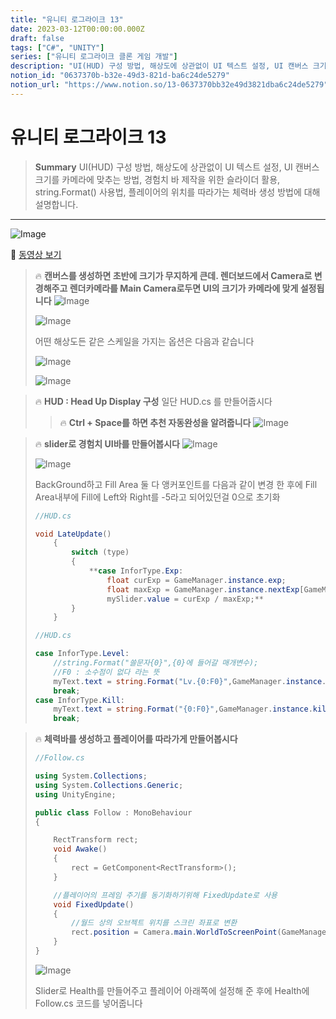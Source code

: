 ```yaml
---
title: "유니티 로그라이크 13"
date: 2023-03-12T00:00:00.000Z
draft: false
tags: ["C#", "UNITY"]
series: ["유니티 로그라이크 클론 게임 개발"]
description: "UI(HUD) 구성 방법, 해상도에 상관없이 UI 텍스트 설정, UI 캔버스 크기를 카메라에 맞추는 방법, 경험치 바 제작을 위한 슬라이더 활용, string.Format() 사용법, 플레이어의 위치를 따라가는 체력바 생성 방법에 대해 설명합니다."
notion_id: "0637370b-b32e-49d3-821d-ba6c24de5279"
notion_url: "https://www.notion.so/13-0637370bb32e49d3821dba6c24de5279"
---
```


# 유니티 로그라이크 13

> **Summary**
> UI(HUD) 구성 방법, 해상도에 상관없이 UI 텍스트 설정, UI 캔버스 크기를 카메라에 맞추는 방법, 경험치 바 제작을 위한 슬라이더 활용, string.Format() 사용법, 플레이어의 위치를 따라가는 체력바 생성 방법에 대해 설명합니다.

---

![Image](https://prod-files-secure.s3.us-west-2.amazonaws.com/09ccd4d5-876c-4bba-bbdf-cc77a0a11257/14e57743-12e7-49d9-8e69-4ce0a583b327/Untitled.png?X-Amz-Algorithm=AWS4-HMAC-SHA256&X-Amz-Content-Sha256=UNSIGNED-PAYLOAD&X-Amz-Credential=ASIAZI2LB466TB3W7VL4%2F20250724%2Fus-west-2%2Fs3%2Faws4_request&X-Amz-Date=20250724T102203Z&X-Amz-Expires=3600&X-Amz-Security-Token=IQoJb3JpZ2luX2VjEAIaCXVzLXdlc3QtMiJGMEQCICaLzbd9ODoVQRwbyfcAJDvwPONwSA0mbzOVz1CdS2uEAiBRXoiFx8A4WhnwzL0dlnhoylG17TBqM3FPk0mJvsOwjyr%2FAwgqEAAaDDYzNzQyMzE4MzgwNSIM5iR2YctVXcy5DT41KtwDw2gmGOY3B1YZe6uuAKpXy8dJwQdHWsXi6CzvHPn0yrQ8GbPYSIIeJHOb7TEYCmY32LgG3pL7cVane0usW%2BJ1SJBUCGUDNj%2F5iRtSfz1ceKlUrHTqF29E54nLM0AbPF8ftDO2DRq0Ir7dR8LBtwqcdchMa%2Bhf6V0%2Bvc8vynxPpKfuaxM4qFUxTOUDPlu4PbwFCrz6o%2BDfviHHEetm3CIluLJGHZPvbU8sYniMXciE61Th%2FbAqNyu4BMYTs22B2I6uBAWvok2dQjaGtRh5JW%2BgXsQcAW3tyBOiohRZgiiahDQPcAKe69IcZoW2UHta4kTls%2Bp7kVkPsqGUCBShGxAp%2F4XedACS59dOS7zQG8mS1o0G91OEFIQqMrw0syOsx5qKVssLk%2F5eaURrAwd5mYIPauZVYP9cQWJrYc7Ln1nRvDubaJanVKQuFRMHNSR9SKKHpH0GZhHhpOVUIa5jaxR7n2tXW9TxOToTStvnuFq5Wt2I7sZeunU2T3ktBEHfTXaP5GT%2B4ZHl4Ogzh9ZHaf11thCIZele0UM74gNIuGnujNC2sTnun8e%2F6mC7apxKd5AvsQ%2FEsF6%2FJG3RrUPonFUixFxxcbLkc6Yp79iCnYOqvdzGyD96w0EXeZGoX7Awm%2FWHxAY6pgFcVzfjzx6e2yUn5BMTmttUrt60elPp7taXycnTicGfh5uerqWNdDCjXCft6io%2F%2FN8nRmmLSIFWhPEXdMpfszWBA7vsOzp3h75iaCfEwAiRBk0d%2BW4LCmEWG2L0U%2FMtr3%2FpaaodqwqOIOHh7XWwEFBklO2oAcOANZiin9XTXuVORxMrDCC0IpjBql8vVGLJe1f75CJRAFrraJT1WoicyTEhtOBfk8Ip&X-Amz-Signature=5b23291a0a49670a6f9b97544bcb8d15474ffd98f35c84f12a5d4433002d353e&X-Amz-SignedHeaders=host&x-amz-checksum-mode=ENABLED&x-id=GetObject)

🎥 [동영상 보기](https://www.youtube.com/watch?v=ip0xffLSWlk&list=PLO-mt5Iu5TeZF8xMHqtT_DhAPKmjF6i3x&index=13)

> 🔥 **캔버스를 생성하면 초반에 크기가 무지하게 큰데. 렌더보드에서 Camera로 변경해주고 렌더카메라를 Main Camera로두면 UI의 크기가 카메라에 맞게 설정됩니다**
> ![Image](https://prod-files-secure.s3.us-west-2.amazonaws.com/09ccd4d5-876c-4bba-bbdf-cc77a0a11257/b775ab76-1f2c-4aa1-b247-eba6135409d6/Untitled.png?X-Amz-Algorithm=AWS4-HMAC-SHA256&X-Amz-Content-Sha256=UNSIGNED-PAYLOAD&X-Amz-Credential=ASIAZI2LB466ZM425Q43%2F20250724%2Fus-west-2%2Fs3%2Faws4_request&X-Amz-Date=20250724T102203Z&X-Amz-Expires=3600&X-Amz-Security-Token=IQoJb3JpZ2luX2VjEAIaCXVzLXdlc3QtMiJHMEUCIQCOOZY%2F4j4qsVx1gKeBjS0AS9hcgGIayia%2Blb4doHyV0gIge3f7EHIJ7du56fqZOn9E6403hfAEXi6lXlvpwpYNIXUq%2FwMIKhAAGgw2Mzc0MjMxODM4MDUiDCda7vV6a77PQYJNIyrcA%2B72zgXRsQo8ssaJHc%2BppIOQCMZd2Qs%2BVQn7vmFKhGvVLJ8l1P1tqJiouRRtvNC5htXfXgspu%2FZwdP1ya5RMo0haa%2FjhGj4VMwNwxgw4Dnbu8TgNVOLwvfuTG7ga85gJwIfBAP7rPYlh%2Fvu7J8HFHCuBd5lS2ijJmKYV6fBfIQpOOOAWu20yamyLUQqPSng0jT7H2C0DY3%2FX6kFdathfZTCXdu%2FS5tWxRbLsJyZniCGPvYGwMV18Ocsi5op%2FuNj8CCvYfg9oHVwh6keby7jKBBUpUJloJ0MvbQNrE2gH14OEWvr6earEICX55xOeKFjwK7naU7Ttk5kBCLHYm4Ah8pWLjQhoNHkXw6oiX4YIRH76Xv%2Bcgz7HGjV7GDphhULBp4%2FUnuPBJ7x7VY6Vd9V86Z8lvjhjcQQh3x2iGj7Z5JIYT0dg6L3TkLzSqceOzyw5Ov5P8gQmgkXb6sR91FncwPmHGUS%2FRUzwzjJQxWPou3fzYximPwxCWDDpbAxxA9Dx2rI7lFnCzlxzRV9tBnDA8kkfR%2BPi7OB0IbAacgfI30DrZzV6aoi%2BMYzMH0ewuT1SviWjW3rZo%2FHN7T1hrjm%2BEnVLAipDVX2ZS%2Fv10nqSlhun0qEEdHMSFHOtTmsaMML1h8QGOqUBT70RJMu0LVKKLSs4j1z%2FMtvpaphRKdisIyF1bdqVOdbhesG%2BXkxyGWksx5m%2FirzKivM4xgI%2Bx%2FUC3ADroE5cRmndoZUrhzmNFrusupVB9rdlQIY1pWKp8bQzfUiI%2FFUfzfgixFQwPJ9sKLWatIssLSWZEZKsg9BAKl%2BwwXpvDgdvTKlmEAfWlhTBR1ziYLczwxDOLDSY1W11qBGimYlkdDz3ALW2&X-Amz-Signature=2f38b1d24e7ea98638f6e6355bc2a4ba5c47542946db505953d3b3fb8160c373&X-Amz-SignedHeaders=host&x-amz-checksum-mode=ENABLED&x-id=GetObject)
>
> ![Image](https://prod-files-secure.s3.us-west-2.amazonaws.com/09ccd4d5-876c-4bba-bbdf-cc77a0a11257/2d3b4c1e-ee78-4c61-88e1-0b443978de64/Untitled.png?X-Amz-Algorithm=AWS4-HMAC-SHA256&X-Amz-Content-Sha256=UNSIGNED-PAYLOAD&X-Amz-Credential=ASIAZI2LB466ZM425Q43%2F20250724%2Fus-west-2%2Fs3%2Faws4_request&X-Amz-Date=20250724T102203Z&X-Amz-Expires=3600&X-Amz-Security-Token=IQoJb3JpZ2luX2VjEAIaCXVzLXdlc3QtMiJHMEUCIQCOOZY%2F4j4qsVx1gKeBjS0AS9hcgGIayia%2Blb4doHyV0gIge3f7EHIJ7du56fqZOn9E6403hfAEXi6lXlvpwpYNIXUq%2FwMIKhAAGgw2Mzc0MjMxODM4MDUiDCda7vV6a77PQYJNIyrcA%2B72zgXRsQo8ssaJHc%2BppIOQCMZd2Qs%2BVQn7vmFKhGvVLJ8l1P1tqJiouRRtvNC5htXfXgspu%2FZwdP1ya5RMo0haa%2FjhGj4VMwNwxgw4Dnbu8TgNVOLwvfuTG7ga85gJwIfBAP7rPYlh%2Fvu7J8HFHCuBd5lS2ijJmKYV6fBfIQpOOOAWu20yamyLUQqPSng0jT7H2C0DY3%2FX6kFdathfZTCXdu%2FS5tWxRbLsJyZniCGPvYGwMV18Ocsi5op%2FuNj8CCvYfg9oHVwh6keby7jKBBUpUJloJ0MvbQNrE2gH14OEWvr6earEICX55xOeKFjwK7naU7Ttk5kBCLHYm4Ah8pWLjQhoNHkXw6oiX4YIRH76Xv%2Bcgz7HGjV7GDphhULBp4%2FUnuPBJ7x7VY6Vd9V86Z8lvjhjcQQh3x2iGj7Z5JIYT0dg6L3TkLzSqceOzyw5Ov5P8gQmgkXb6sR91FncwPmHGUS%2FRUzwzjJQxWPou3fzYximPwxCWDDpbAxxA9Dx2rI7lFnCzlxzRV9tBnDA8kkfR%2BPi7OB0IbAacgfI30DrZzV6aoi%2BMYzMH0ewuT1SviWjW3rZo%2FHN7T1hrjm%2BEnVLAipDVX2ZS%2Fv10nqSlhun0qEEdHMSFHOtTmsaMML1h8QGOqUBT70RJMu0LVKKLSs4j1z%2FMtvpaphRKdisIyF1bdqVOdbhesG%2BXkxyGWksx5m%2FirzKivM4xgI%2Bx%2FUC3ADroE5cRmndoZUrhzmNFrusupVB9rdlQIY1pWKp8bQzfUiI%2FFUfzfgixFQwPJ9sKLWatIssLSWZEZKsg9BAKl%2BwwXpvDgdvTKlmEAfWlhTBR1ziYLczwxDOLDSY1W11qBGimYlkdDz3ALW2&X-Amz-Signature=9e6a8d316fca3090f966aaa8439a574b6eb35ebd59b92d3cab0b3451ef52fb4b&X-Amz-SignedHeaders=host&x-amz-checksum-mode=ENABLED&x-id=GetObject)
>
>
> 어떤 해상도든 같은 스케일을 가지는 옵션은 다음과 같습니다
>
> ![Image](https://prod-files-secure.s3.us-west-2.amazonaws.com/09ccd4d5-876c-4bba-bbdf-cc77a0a11257/f881a101-027b-4792-9e5b-9a124a3247e9/Untitled.png?X-Amz-Algorithm=AWS4-HMAC-SHA256&X-Amz-Content-Sha256=UNSIGNED-PAYLOAD&X-Amz-Credential=ASIAZI2LB466ZM425Q43%2F20250724%2Fus-west-2%2Fs3%2Faws4_request&X-Amz-Date=20250724T102203Z&X-Amz-Expires=3600&X-Amz-Security-Token=IQoJb3JpZ2luX2VjEAIaCXVzLXdlc3QtMiJHMEUCIQCOOZY%2F4j4qsVx1gKeBjS0AS9hcgGIayia%2Blb4doHyV0gIge3f7EHIJ7du56fqZOn9E6403hfAEXi6lXlvpwpYNIXUq%2FwMIKhAAGgw2Mzc0MjMxODM4MDUiDCda7vV6a77PQYJNIyrcA%2B72zgXRsQo8ssaJHc%2BppIOQCMZd2Qs%2BVQn7vmFKhGvVLJ8l1P1tqJiouRRtvNC5htXfXgspu%2FZwdP1ya5RMo0haa%2FjhGj4VMwNwxgw4Dnbu8TgNVOLwvfuTG7ga85gJwIfBAP7rPYlh%2Fvu7J8HFHCuBd5lS2ijJmKYV6fBfIQpOOOAWu20yamyLUQqPSng0jT7H2C0DY3%2FX6kFdathfZTCXdu%2FS5tWxRbLsJyZniCGPvYGwMV18Ocsi5op%2FuNj8CCvYfg9oHVwh6keby7jKBBUpUJloJ0MvbQNrE2gH14OEWvr6earEICX55xOeKFjwK7naU7Ttk5kBCLHYm4Ah8pWLjQhoNHkXw6oiX4YIRH76Xv%2Bcgz7HGjV7GDphhULBp4%2FUnuPBJ7x7VY6Vd9V86Z8lvjhjcQQh3x2iGj7Z5JIYT0dg6L3TkLzSqceOzyw5Ov5P8gQmgkXb6sR91FncwPmHGUS%2FRUzwzjJQxWPou3fzYximPwxCWDDpbAxxA9Dx2rI7lFnCzlxzRV9tBnDA8kkfR%2BPi7OB0IbAacgfI30DrZzV6aoi%2BMYzMH0ewuT1SviWjW3rZo%2FHN7T1hrjm%2BEnVLAipDVX2ZS%2Fv10nqSlhun0qEEdHMSFHOtTmsaMML1h8QGOqUBT70RJMu0LVKKLSs4j1z%2FMtvpaphRKdisIyF1bdqVOdbhesG%2BXkxyGWksx5m%2FirzKivM4xgI%2Bx%2FUC3ADroE5cRmndoZUrhzmNFrusupVB9rdlQIY1pWKp8bQzfUiI%2FFUfzfgixFQwPJ9sKLWatIssLSWZEZKsg9BAKl%2BwwXpvDgdvTKlmEAfWlhTBR1ziYLczwxDOLDSY1W11qBGimYlkdDz3ALW2&X-Amz-Signature=22397eaa67f1d582bde1ca08c61e6d814ed9f5e6ce13672e24a4aa0cc8f10e69&X-Amz-SignedHeaders=host&x-amz-checksum-mode=ENABLED&x-id=GetObject)
>
> ![Image](https://prod-files-secure.s3.us-west-2.amazonaws.com/09ccd4d5-876c-4bba-bbdf-cc77a0a11257/5075fb59-597b-47a6-ba13-5f990ac5842b/Untitled.png?X-Amz-Algorithm=AWS4-HMAC-SHA256&X-Amz-Content-Sha256=UNSIGNED-PAYLOAD&X-Amz-Credential=ASIAZI2LB466ZM425Q43%2F20250724%2Fus-west-2%2Fs3%2Faws4_request&X-Amz-Date=20250724T102203Z&X-Amz-Expires=3600&X-Amz-Security-Token=IQoJb3JpZ2luX2VjEAIaCXVzLXdlc3QtMiJHMEUCIQCOOZY%2F4j4qsVx1gKeBjS0AS9hcgGIayia%2Blb4doHyV0gIge3f7EHIJ7du56fqZOn9E6403hfAEXi6lXlvpwpYNIXUq%2FwMIKhAAGgw2Mzc0MjMxODM4MDUiDCda7vV6a77PQYJNIyrcA%2B72zgXRsQo8ssaJHc%2BppIOQCMZd2Qs%2BVQn7vmFKhGvVLJ8l1P1tqJiouRRtvNC5htXfXgspu%2FZwdP1ya5RMo0haa%2FjhGj4VMwNwxgw4Dnbu8TgNVOLwvfuTG7ga85gJwIfBAP7rPYlh%2Fvu7J8HFHCuBd5lS2ijJmKYV6fBfIQpOOOAWu20yamyLUQqPSng0jT7H2C0DY3%2FX6kFdathfZTCXdu%2FS5tWxRbLsJyZniCGPvYGwMV18Ocsi5op%2FuNj8CCvYfg9oHVwh6keby7jKBBUpUJloJ0MvbQNrE2gH14OEWvr6earEICX55xOeKFjwK7naU7Ttk5kBCLHYm4Ah8pWLjQhoNHkXw6oiX4YIRH76Xv%2Bcgz7HGjV7GDphhULBp4%2FUnuPBJ7x7VY6Vd9V86Z8lvjhjcQQh3x2iGj7Z5JIYT0dg6L3TkLzSqceOzyw5Ov5P8gQmgkXb6sR91FncwPmHGUS%2FRUzwzjJQxWPou3fzYximPwxCWDDpbAxxA9Dx2rI7lFnCzlxzRV9tBnDA8kkfR%2BPi7OB0IbAacgfI30DrZzV6aoi%2BMYzMH0ewuT1SviWjW3rZo%2FHN7T1hrjm%2BEnVLAipDVX2ZS%2Fv10nqSlhun0qEEdHMSFHOtTmsaMML1h8QGOqUBT70RJMu0LVKKLSs4j1z%2FMtvpaphRKdisIyF1bdqVOdbhesG%2BXkxyGWksx5m%2FirzKivM4xgI%2Bx%2FUC3ADroE5cRmndoZUrhzmNFrusupVB9rdlQIY1pWKp8bQzfUiI%2FFUfzfgixFQwPJ9sKLWatIssLSWZEZKsg9BAKl%2BwwXpvDgdvTKlmEAfWlhTBR1ziYLczwxDOLDSY1W11qBGimYlkdDz3ALW2&X-Amz-Signature=9692398fc224a013aeab1bea38cbe900982c7096fa3c68673af2348958e739ae&X-Amz-SignedHeaders=host&x-amz-checksum-mode=ENABLED&x-id=GetObject)
>
>

> 🔥 **HUD : Head Up Display 구성**
> 일단 HUD.cs 를 만들어줍시다
>
> > 🔥 **Ctrl + Space를 하면 추천 자동완성을 알려줍니다**
> > ![Image](https://prod-files-secure.s3.us-west-2.amazonaws.com/09ccd4d5-876c-4bba-bbdf-cc77a0a11257/e05fbc1c-2421-441c-9cd8-5a73037b32ec/Untitled.png?X-Amz-Algorithm=AWS4-HMAC-SHA256&X-Amz-Content-Sha256=UNSIGNED-PAYLOAD&X-Amz-Credential=ASIAZI2LB466267TNPQS%2F20250724%2Fus-west-2%2Fs3%2Faws4_request&X-Amz-Date=20250724T102203Z&X-Amz-Expires=3600&X-Amz-Security-Token=IQoJb3JpZ2luX2VjEAIaCXVzLXdlc3QtMiJHMEUCIQD1RjbnKLqeXsO3e04rKRnMzY62r8XGvD7kSaD28FNhBQIgLDICcBDTBdw2xVVq3hWj6%2Bfo87vPeS%2FDavxSdvgPHnMq%2FwMIKhAAGgw2Mzc0MjMxODM4MDUiDIl2qoUshIckRWeNECrcA9uhyQM4e4u42NLfOmxCYkuwEHkMDfM9iofDqdvZDdMJFQ7hEbAbajwQey7D%2B0dxgA43LkrHiiYzHZO9tQz85AJeWWLdGnvctsqW5ePdW0FSUoDgA1sdOGhpm5WisB3He8t%2FOhabuax9cY8wqs7xP1d%2FBCDfYFHDICnQZiUIqf8D9lbMq5By%2FSyYtBQQJUEKQLfjlc%2F%2Bbs6n84b%2FAZ4tlKAbBNAKmC5ZM6AnoVnVI4jTY7FMgFQbMgty1lgBDRNNsfAQU2HNqWzsCYcbSP%2FBZiSwbLMPdi1JfR%2BvFDEiP%2Fdm15WracYNld4kmh7pQsXVR6Hh5y%2BZEEh3IdvqpoZ8XjQVFQb%2FL4KiWoUqgp5EvQf2Qgcd5c3GLawjPgRmYqc6ywYek0FqYwqxn%2FUuw2AsLlc4Vwwus7%2FSAsPDSDpbjFPtadLdNcmJ1Tak0nuMduFhhNqMAwBTR0qJbzlPKpVs%2BRNJi6Sa9dJNX%2F5hazlH6avQgIZPkadeRV3UKhMRCleCgWucC8C0avU2TOO9WlAd1EqLG4bv7bcCqQ5kzWZh28YvAFJ8DY5%2BHJoaysrlHJzkzRl8ZNthHzRUv3IjlKfDzxCyoc%2FOI3eiqSHVGix5H%2F%2FAFca0IUhkccURbfpnMIH2h8QGOqUBOkdzf4xumGbU0nFZN5Y2CALD67oBZxMWkf9iwun3J2VFOeBWiNgR%2BBq4pqX5KG9VSQwK36JhO4kkS7AEM0HYc74RMJx2Uzydu6Hfc8gj6asi%2BysqQk4DcAUorOuhNbi19FiYsx84nGM%2FI57Ud3Jeokpsf7Bu1y1tVEidN8j%2FG20P%2FoFPYyU%2Ft2g9UKJlr0%2FblHO9eDmUutldaKhBwVj%2FgBI9fmUA&X-Amz-Signature=9e9ecdccff3395a884f0a0fc5eb065d1fe6cfc2362e8101ece9bd31a427b0fd1&X-Amz-SignedHeaders=host&x-amz-checksum-mode=ENABLED&x-id=GetObject)
> >
> >
>
>

> 🔥 **slider로 경험치 UI바를 만들어봅시다**
> ![Image](https://prod-files-secure.s3.us-west-2.amazonaws.com/09ccd4d5-876c-4bba-bbdf-cc77a0a11257/8ace7af3-e4ee-42df-9685-07bee469eb43/Untitled.png?X-Amz-Algorithm=AWS4-HMAC-SHA256&X-Amz-Content-Sha256=UNSIGNED-PAYLOAD&X-Amz-Credential=ASIAZI2LB4665JMM4IFZ%2F20250724%2Fus-west-2%2Fs3%2Faws4_request&X-Amz-Date=20250724T102204Z&X-Amz-Expires=3600&X-Amz-Security-Token=IQoJb3JpZ2luX2VjEAIaCXVzLXdlc3QtMiJGMEQCIBt%2FlPRbzD86TdavXkctvIzOACND9%2BmB6vS5Fu5xVJz7AiAbhCKPID9UWg4JkCsi%2Ba%2Fcp8IMHaFeEsTS7D2StbqxLCr%2FAwgqEAAaDDYzNzQyMzE4MzgwNSIM8ZO0pQT%2FgKRodTDAKtwDemG64vymrBIbqoA40GXovc7KaLCgkCRRuSlt3qrhr2IhYzLRZV13JKSRIRnoOUUB%2Fm13lQX4WGcSzx1%2BnKQftlm0rMR%2Bt9kjk95x7olAMU5NX8ZSAwx%2FhmFVbR4KHl05IG8dQAcajKWNnS7pgEyKGIPKJJ1Efx3nNd9hWULB5nr2PGacQVJcYxXFcMWJY253bDq5LEsKRiH9WvYAerq9h8XTqnU%2B4yBKsJtece4a%2F2OGWS0RgrLjXjE2g9TILyvUgrB9lTzE%2FRHAn6CMwkP7VwNjdQKUZDjLk%2FTwPojoovL%2FYeKYcDRY4%2Fw%2B%2F2udUtCyUmq8Qdaa686UWu5JdJ9pDspuiqt6ifr0mQHNtcKnbVXBvV%2BZTG%2FLYePX0ViqZeybyVlrpD7JlFdiTM8Aq7uXnf6AEwnKYH9ml%2FlFVWmTFGEIBaIWHomXbwNW5nxt9m12iGYOwcKAEKtJsig8Gt%2FAgQ1p9eUudHpERUxCRlGzyIQHVj2L5EdqXdAeLULoLks95LQYAaycrqwwAa1Zw%2Fsi5LoW25eHNiWU8qsTJjbnDffpYbSFsy%2BVDZo%2FO6m8p4ZNoB8UYKA%2FT0we9dDKJVyb1F7PYj%2FFbTV5l82iU1bhbeD1khARz8TtNsD2vdEwlPWHxAY6pgEV8uLpgx36zXJdrpUkX0nU5YvKb2Mn01LhPEd3RNxt%2F4R6LvngQ7uEXJ4du96PKI8G33FidrcyJ3PDKMtIZV%2BuZRV3OTjkfBDThYk4RuzYC%2F9iwrwnVxZGBFhtpuvHu0nvIaldbGTPMLzwb4L29Sb8tg4T4z6CWwKT3j7JgmzrzTcfa%2FocEQij7OVuwQ2gUNqU1Y2ef9sVPtuBrS%2FfZklQMwfCUBAW&X-Amz-Signature=67bfb6c866236ba574cb68df22798fe21b2196b014f8bd3968cbc428d78177c9&X-Amz-SignedHeaders=host&x-amz-checksum-mode=ENABLED&x-id=GetObject)
>
> ![Image](https://prod-files-secure.s3.us-west-2.amazonaws.com/09ccd4d5-876c-4bba-bbdf-cc77a0a11257/c98a6cc0-e01e-45b6-9d02-679b8cb15733/Untitled.png?X-Amz-Algorithm=AWS4-HMAC-SHA256&X-Amz-Content-Sha256=UNSIGNED-PAYLOAD&X-Amz-Credential=ASIAZI2LB4665JMM4IFZ%2F20250724%2Fus-west-2%2Fs3%2Faws4_request&X-Amz-Date=20250724T102204Z&X-Amz-Expires=3600&X-Amz-Security-Token=IQoJb3JpZ2luX2VjEAIaCXVzLXdlc3QtMiJGMEQCIBt%2FlPRbzD86TdavXkctvIzOACND9%2BmB6vS5Fu5xVJz7AiAbhCKPID9UWg4JkCsi%2Ba%2Fcp8IMHaFeEsTS7D2StbqxLCr%2FAwgqEAAaDDYzNzQyMzE4MzgwNSIM8ZO0pQT%2FgKRodTDAKtwDemG64vymrBIbqoA40GXovc7KaLCgkCRRuSlt3qrhr2IhYzLRZV13JKSRIRnoOUUB%2Fm13lQX4WGcSzx1%2BnKQftlm0rMR%2Bt9kjk95x7olAMU5NX8ZSAwx%2FhmFVbR4KHl05IG8dQAcajKWNnS7pgEyKGIPKJJ1Efx3nNd9hWULB5nr2PGacQVJcYxXFcMWJY253bDq5LEsKRiH9WvYAerq9h8XTqnU%2B4yBKsJtece4a%2F2OGWS0RgrLjXjE2g9TILyvUgrB9lTzE%2FRHAn6CMwkP7VwNjdQKUZDjLk%2FTwPojoovL%2FYeKYcDRY4%2Fw%2B%2F2udUtCyUmq8Qdaa686UWu5JdJ9pDspuiqt6ifr0mQHNtcKnbVXBvV%2BZTG%2FLYePX0ViqZeybyVlrpD7JlFdiTM8Aq7uXnf6AEwnKYH9ml%2FlFVWmTFGEIBaIWHomXbwNW5nxt9m12iGYOwcKAEKtJsig8Gt%2FAgQ1p9eUudHpERUxCRlGzyIQHVj2L5EdqXdAeLULoLks95LQYAaycrqwwAa1Zw%2Fsi5LoW25eHNiWU8qsTJjbnDffpYbSFsy%2BVDZo%2FO6m8p4ZNoB8UYKA%2FT0we9dDKJVyb1F7PYj%2FFbTV5l82iU1bhbeD1khARz8TtNsD2vdEwlPWHxAY6pgEV8uLpgx36zXJdrpUkX0nU5YvKb2Mn01LhPEd3RNxt%2F4R6LvngQ7uEXJ4du96PKI8G33FidrcyJ3PDKMtIZV%2BuZRV3OTjkfBDThYk4RuzYC%2F9iwrwnVxZGBFhtpuvHu0nvIaldbGTPMLzwb4L29Sb8tg4T4z6CWwKT3j7JgmzrzTcfa%2FocEQij7OVuwQ2gUNqU1Y2ef9sVPtuBrS%2FfZklQMwfCUBAW&X-Amz-Signature=5530aad5e1d4eead8b10a1de8e09669ea6d1b7ae67bff9b4022f04303005ead4&X-Amz-SignedHeaders=host&x-amz-checksum-mode=ENABLED&x-id=GetObject)
>
> BackGround하고 Fill Area 둘 다 앵커포인트를 다음과 같이 변경 한 후에 Fill Area내부에 Fill에 Left와 Right를 -5라고 되어있던걸 0으로 초기화
>
> ```c#
> //HUD.cs
>
> void LateUpdate() 
>     {
>         switch (type)
>         {
>             **case InforType.Exp:
>                 float curExp = GameManager.instance.exp;
>                 float maxExp = GameManager.instance.nextExp[GameManager.instance.level];
>                 mySlider.value = curExp / maxExp;**
>         }
>     }
> ```
>
> ```c#
> //HUD.cs
>
> case InforType.Level:
>     //string.Format("쓸문자{0}",{0}에 들어갈 매개변수);
>     //F0 : 소수점이 없다 라는 뜻
>     myText.text = string.Format("Lv.{0:F0}",GameManager.instance.level);
>     break;
> case InforType.Kill:
>     myText.text = string.Format("{0:F0}",GameManager.instance.kill);
>     break;
> ```
>
>

> 🔥 **체력바를 생성하고 플레이어를 따라가게 만들어봅시다**
>
> ```c#
> //Follow.cs
>
> using System.Collections;
> using System.Collections.Generic;
> using UnityEngine;
>
> public class Follow : MonoBehaviour
> {
>
>     RectTransform rect;
>     void Awake()
>     {
>         rect = GetComponent<RectTransform>();
>     }
>
>     //플레이어의 프레임 주기를 동기화하기위해 FixedUpdate로 사용
>     void FixedUpdate() 
>     {
>         //월드 상의 오브젝트 위치를 스크린 좌표로 변환
>         rect.position = Camera.main.WorldToScreenPoint(GameManager.instance.player.transform.position);
>     }
> }
> ```
>
> ![Image](https://prod-files-secure.s3.us-west-2.amazonaws.com/09ccd4d5-876c-4bba-bbdf-cc77a0a11257/7196cae9-bb3e-4724-8c25-af7dbe652d16/Untitled.png?X-Amz-Algorithm=AWS4-HMAC-SHA256&X-Amz-Content-Sha256=UNSIGNED-PAYLOAD&X-Amz-Credential=ASIAZI2LB466QDZBWW27%2F20250724%2Fus-west-2%2Fs3%2Faws4_request&X-Amz-Date=20250724T102204Z&X-Amz-Expires=3600&X-Amz-Security-Token=IQoJb3JpZ2luX2VjEAIaCXVzLXdlc3QtMiJHMEUCIAhSInNCfQMOy%2B%2BupoEv47kQMiezFBt%2BKsV%2BFWyBJFQeAiEAiE2pLici%2BOJL2NJ2Tq5SQVlmeI610mlQX3aIZkd8Y0wq%2FwMIKhAAGgw2Mzc0MjMxODM4MDUiDFSJ5jDmJsXFLNGDaircAzThJ3fWMl7e%2FDvKAKyxzaMI5Ceg4LkpdfV1d6XR%2BRZzmXzBaUtU5a6QsjOFh8RfriutzjSFu64D%2BdoV1%2BplZBQV8CMRunLT3ci9211%2FKMeJLXq51tX%2F5TSELYsODrmY%2FxLscR87ansQU%2BnmQpMftA4oYrkwT3n7T8oNEgyvz76apg6yIR2tgGqX6L7%2BseMCKKe9jEVKZ%2FTSodwRtOlOA3ttHRxS7jJgA6I5HmBEDzDhZTab2VCJQq7svFaMb7wEwBnTSQDHI9OpiDFIPg7SeNWKjEwjoiJtHnDLcqKR%2B9FL2utdwJrWdfASqbkuCROfOJJdcEZP8aWCdpy6APVJOsWpH2Wgv59m4Ug8VJaPmVM6yWJzACuvQP0mgInn61%2FSCMPIuh9y%2BY5a4hoQ%2FddAN7jqDum%2BOcxjegddv1tF8OaJ2JUHY5fkPUmw9ZoIC7IySzXaL9ooStGdiakvvz4sVtcGC%2BZL4cwD6FmEvmTIb0MZRbZNjD5F8c66pBIld5gfZSONXKzf7hfoufFkqppxF7PYM6kHwcUKiF8luKNHXmB5AAv9EFgMJ3pkcqpYe6cbNZKrSpzAmR96t85C0JMNp94yP6QoYOmg9V17H6GWjYElE9E0Tk2UM39B7gkKMJX1h8QGOqUB%2Bv5edq7G9SahjDF84fIJIjMQ0v9vNDR7AzRmT%2BbN1JQvUq0WsNss%2BCYaqqefOM%2BXz6tILc8SMq9562aIa%2FFVdJ3Shui8AK2aQsobAW8eaJV%2F0VKQYvkHUfF7x02Ylinr2lLBtUxCeKQBJfI5p3SCzUdggAElgNgSGE8N07Gqgr53BfV6GzUptjyi3ss%2BBkUEr%2FD9JC4VZ5iA%2BojXIXLa565ElyKO&X-Amz-Signature=fabe1f8b1de7e9d95aeef3a1df63616887c298cc2a3dcdd573be0169e32b7aae&X-Amz-SignedHeaders=host&x-amz-checksum-mode=ENABLED&x-id=GetObject)
>
> Slider로 Health를 만들어주고 플레이어 아래쪽에 설정해 준 후에 Health에 Follow.cs 코드를 넣어줍니다
>
>


